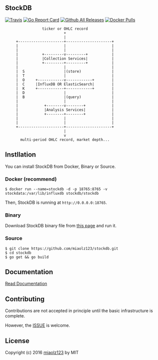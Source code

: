 ## StockDB

[![Travis](https://img.shields.io/travis/miaolz123/stockdb.svg)](https://travis-ci.org/miaolz123/stockdb) [![Go Report Card](https://goreportcard.com/badge/github.com/miaolz123/stockdb)](https://goreportcard.com/report/github.com/miaolz123/stockdb) [![Github All Releases](https://img.shields.io/github/downloads/miaolz123/stockdb/total.svg)](https://github.com/miaolz123/stockdb/releases) [![Docker Pulls](https://img.shields.io/docker/pulls/stockdb/stockdb.svg)](https://hub.docker.com/r/stockdb/stockdb/)

```
                 ticker or OHLC record
                           +
                           |
     +---------------------+---------------------+
     |                     |                     |
     |                     |                     |
     |           +---------v---------+           |
     |           |Collection Services|           |
     |           +---------+---------+           |
     |                     |                     |
     |  S                  |(store)              |
     |  T                  |                     |
     |  O     +------------v------------+        |
     |  C     |InfluxDB OR ElasticSearch|        |
     |  K     +------------+------------+        |
     |  D                  |                     |
     |  B                  |(query)              |
     |                     |                     |
     |            +--------v--------+            |
     |            |Analysis Services|            |
     |            +--------+--------+            |
     |                     |                     |
     |                     |                     |
     +---------------------+---------------------+
                           |
                           v
       multi-period OHLC record, market depth...
```

## Instllation

You can install StockDB from Docker, Binary or Source.

### Docker (recommend)

``` shell
$ docker run --name=stockdb -d -p 18765:8765 -v stockdata:/var/lib/influxdb stockdb/stockdb
```

Then, StockDB is running at `http://0.0.0.0:18765`.

### Binary

Download StockDB binary file from [this page](https://github.com/miaolz123/stockdb/releases) and run it.

### Source

``` shell
$ git clone https://github.com/miaolz123/stockdb.git
$ cd stockdb
$ go get && go build
```

## Documentation

[Read Documentation](http://docs.stockdb.org/)

## Contributing

Contributions are not accepted in principle until the basic infrastructure is complete.

However, the [ISSUE](https://github.com/miaolz123/stockdb/issues) is welcome.

## License

Copyright (c) 2016 [miaolz123](https://github.com/miaolz123) by MIT
